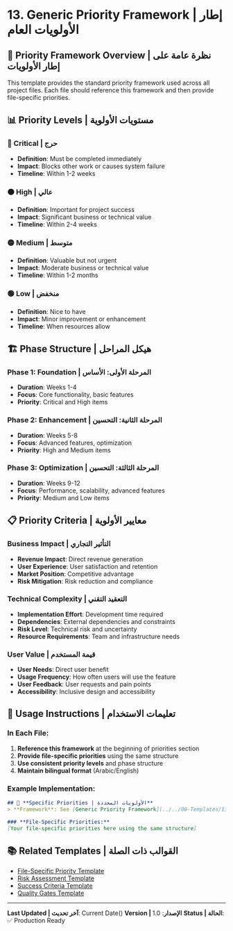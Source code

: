 # 13. Generic Priority Framework | إطار الأولويات العام

## 🎯 **Priority Framework Overview | نظرة عامة على إطار الأولويات**

This template provides the standard priority framework used across all project files. Each file should reference this framework and then provide file-specific priorities.

## 📊 **Priority Levels | مستويات الأولوية**

### **🔴 Critical | حرج**
- **Definition**: Must be completed immediately
- **Impact**: Blocks other work or causes system failure
- **Timeline**: Within 1-2 weeks

### **🟠 High | عالي**
- **Definition**: Important for project success
- **Impact**: Significant business or technical value
- **Timeline**: Within 2-4 weeks

### **🟡 Medium | متوسط**
- **Definition**: Valuable but not urgent
- **Impact**: Moderate business or technical value
- **Timeline**: Within 1-2 months

### **🟢 Low | منخفض**
- **Definition**: Nice to have
- **Impact**: Minor improvement or enhancement
- **Timeline**: When resources allow

## 🏗️ **Phase Structure | هيكل المراحل**

### **Phase 1: Foundation | المرحلة الأولى: الأساس**
- **Duration**: Weeks 1-4
- **Focus**: Core functionality, basic features
- **Priority**: Critical and High items

### **Phase 2: Enhancement | المرحلة الثانية: التحسين**
- **Duration**: Weeks 5-8
- **Focus**: Advanced features, optimization
- **Priority**: High and Medium items

### **Phase 3: Optimization | المرحلة الثالثة: التحسين**
- **Duration**: Weeks 9-12
- **Focus**: Performance, scalability, advanced features
- **Priority**: Medium and Low items

## 📋 **Priority Criteria | معايير الأولوية**

### **Business Impact | التأثير التجاري**
- **Revenue Impact**: Direct revenue generation
- **User Experience**: User satisfaction and retention
- **Market Position**: Competitive advantage
- **Risk Mitigation**: Risk reduction and compliance

### **Technical Complexity | التعقيد التقني**
- **Implementation Effort**: Development time required
- **Dependencies**: External dependencies and constraints
- **Risk Level**: Technical risk and uncertainty
- **Resource Requirements**: Team and infrastructure needs

### **User Value | قيمة المستخدم**
- **User Needs**: Direct user benefit
- **Usage Frequency**: How often users will use the feature
- **User Feedback**: User requests and pain points
- **Accessibility**: Inclusive design and accessibility

## 🔗 **Usage Instructions | تعليمات الاستخدام**

### **In Each File:**
1. **Reference this framework** at the beginning of priorities section
2. **Provide file-specific priorities** using the same structure
3. **Use consistent priority levels** and phase structure
4. **Maintain bilingual format** (Arabic/English)

### **Example Implementation:**
```markdown
## 🎯 **Specific Priorities | الأولويات المحددة**
> **Framework**: See [Generic Priority Framework](../../00-Templates/13_Generic_Priority_Framework.md) for priority levels and criteria.

### **File-Specific Priorities:**
[Your file-specific priorities here using the same structure]
```

## 📚 **Related Templates | القوالب ذات الصلة**

- [File-Specific Priority Template](14_File_Specific_Priority_Template.md)
- [Risk Assessment Template](01_Risk_Assessment_Template.md)
- [Success Criteria Template](06_Success_Criteria_Template.md)
- [Quality Gates Template](03_Quality_Gates_Template.md)

---

**Last Updated | آخر تحديث**: Current Date()
**Version | الإصدار**: 1.0
**Status | الحالة**: ✅ Production Ready
